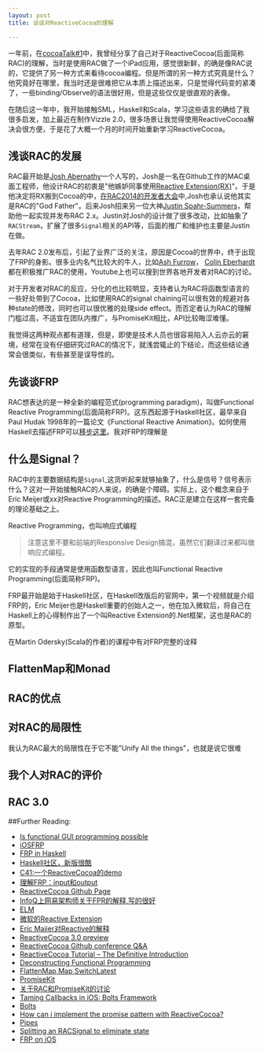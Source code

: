 ```yaml
---
layout: post
title: 谈谈对ReactiveCocoa的理解

---
```


一年前，在[cocoaTalk#1]()中，我曾经分享了自己对于ReactiveCocoa(后面简称RAC)的理解，当时是使用RAC做了一个iPad应用，感觉很新鲜，的确是像RAC说的，它提供了另一种方式来看待cocoa编程。但是所谓的另一种方式究竟是什么？他究竟好在哪里，我当时还是很难把它从本质上描述出来，只是觉得代码变的紧凑了，一些binding/Observe的语法很好用，但是这些仅仅是很直观的表像。

在随后这一年中，我开始接触SML，Haskell和Scala，学习这些语言的确给了我很多启发，加上最近在制作Vizzle 2.0，很多场景让我觉得使用ReactiveCocoa解决会很方便，于是花了大概一个月的时间开始重新学习ReactiveCocoa。

## 浅谈RAC的发展

RAC最开始是[Josh Abernathy]()一个人写的，Josh是一名在Github工作的MAC桌面工程师，他设计RAC的初衷是"他嫉妒同事使用[Reactive Extension(RX)](https://msdn.microsoft.com/en-us/data/gg577609.aspx)"。于是他决定将RX搬到Cocoa的中，[在RAC2014的开发者大会](https://www.youtube.com/watch?v=NzKp2AjnMMM)中,Josh也承认说他其实是RAC的"God Father"。后来Josh招来另一位大神[Justin Spahr-Summers]()，帮助他一起实现并发布RAC 2.x。Justin对Josh的设计做了很多改动，比如抽象了`RACStream`，扩展了很多`Signal`相关的API等，后面的推广和维护也主要是Justin在做。

去年RAC 2.0发布后，引起了业界广泛的关注，原因是Cocoa的世界中，终于出现了FRP的身影。很多业内名气比较大的牛人，比如[Ash Furrow](https://leanpub.com/iosfrp/)， [Colin Eberhardt](http://www.raywenderlich.com/62699/reactivecocoa-tutorial-pt1)都在积极推广RAC的使用，Youtube上也可以搜到世界各地开发者对RAC的讨论。

对于开发者对RAC的反应，分化的也比较明显，支持者认为RAC将函数型语言的一些好处带到了Cocoa，比如使用RAC的signal chaining可以很有效的规避对各种state的修改，同时也可以很优雅的处理side effect。而否定者认为RAC的理解门槛过高，不适宜在团队内推广，与PromiseKit相比，API比较晦涩难懂。

我觉得这两种观点都有道理，但是，即使是技术人员也很容易陷入人云亦云的窘境，经常在没有仔细研究过RAC的情况下，就浅尝辄止的下结论，而这些结论通常会很类似，有些甚至是误导性的。

## 先谈谈FRP

RAC想表达的是一种全新的编程范式(programming paradigm)，叫做Functional Reactive Programming(后面简称FRP)。这东西起源于Haskell社区，最早来自Paul Hudak 1998年的一篇论文《Functional Reactive Animation》。如何使用Haskell去描述FRP可以[移步这里](https://wiki.haskell.org/Functional_Reactive_Programming)。我对FRP的理解是


 

## 什么是Signal？


RAC中的主要数据结构是`Signal`,这货听起来就够抽象了，什么是信号？信号表示什么？这对一开始接触RAC的人来说，的确是个障碍。实际上，这个概念来自于Eric Meijer或xx对Reactive Programming的描述。RAC正是建立在这样一套完备的理论基础之上。

Reactive Programming，也叫响应式编程

> 注意这里不要和前端的Responsive Design搞混，虽然它们翻译过来都叫做响应式编程。

它的实现的手段通常是使用函数型语言，因此也叫Functional Reactive Programming(后面简称FRP)。

FRP最开始是始于Haskell社区，在Haskell改版后的官网中，第一个视频就是介绍FRP的，Eric Meijer也是Haskell重要的创始人之一，他在加入微软后，将自己在Haskell上的心得制作出了一个叫Reactive Extension的.Net框架，这也是RAC的原型。

在Martin Odersky(Scala的作者)的课程中有对FRP完整的诠释

## FlattenMap和Monad



## RAC的优点




## 对RAC的局限性

我认为RAC最大的局限性在于它不能"Unify All the things"，也就是说它很难

## 我个人对RAC的评价


## RAC 3.0



##Further Reading:

- [Is functional GUI programming possible](http://stackoverflow.com/questions/2672791/is-functional-gui-programming-possible)
- [iOSFRP](https://leanpub.com/iosfrp/) 
- [FRP in Haskell](https://vimeo.com/96744621)
- [Haskell社区，新版很酷](https://www.haskell.org/)
- [C41:一个ReactiveCocoa的demo](https://github.com/AshFurrow/C-41)
- [理解FRP：input和output](http://blog.maybeapps.com/post/42894317939/input-and-output)
- [ReactiveCocoa Github Page](https://github.com/ReactiveCocoa/ReactiveCocoa#introduction)
- [InfoQ上网易架构师关于FPR的解释,写的很好](http://www.infoq.com/cn/articles/functional-reactive-programming)
- [ELM](http://elm-lang.org/)
- [微软的Reactive Extension](https://msdn.microsoft.com/en-us/data/gg577609.aspx)
- [Eric Majier对Reactive的解释](https://www.youtube.com/watch?v=sTSQlYX5DU0)
- [ReactiveCocoa 3.0 preview](https://www.youtube.com/watch?v=ICNjRS2X8WM)
- [ReactiveCocoa Github conference Q&A](https://www.youtube.com/watch?v=NzKp2AjnMMM)
- [ReactiveCocoa Tutorial – The Definitive Introduction](http://www.raywenderlich.com/62699/reactivecocoa-tutorial-pt1)
- [Deconstructing Functional Programming](http://www.infoq.com/presentations/functional-pros-cons)
- [FlattenMap,Map,SwitchLatest](http://rcdp.io/flattenMap-vs-map-switchToLatest.html)
- [PromiseKit](http://promisekit.org/introduction/)
- [关于RAC和PromiseKit的讨论](http://www.reddit.com/r/iOSProgramming/comments/26lrqw/promisekit_a_framework_for_async_cocoa_programming/)
- [Taming Callbacks in iOS: Bolts Framework](http://www.dimroc.com/2014/12/17/bolt-framework-promisekit-or-reactive-cocoa-for-async/)
- [Bolts](https://github.com/BoltsFramework/Bolts-iOS)
- [How can i implement the promise pattern with ReactiveCocoa?](http://stackoverflow.com/questions/18827122/how-can-i-implement-the-promise-pattern-with-reactivecocoa)
- [Pipes](http://codeplease.io/pipes/)
- [Splitting an RACSignal to eliminate state](http://stackoverflow.com/questions/18852844/splitting-an-racsignal-to-eliminate-state/18860635#18860635)
- [FRP on iOS](http://thoughtsdumping.blogspot.tw/2014/01/ios-fp-functional-programming-native.html)